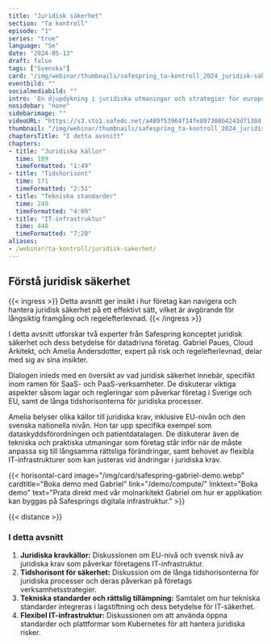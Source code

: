 ```yaml
---
title: "Juridisk säkerhet"
section: "Ta kontroll"
episode: "1"
series: "true"
language: "Se"
date: "2024-05-13"
draft: false
tags: ["Svenska"]
card: "/img/webinar/thumbnails/safespring_ta-kontroll_2024_juridisk-sakerhet.jpg"
eventbild: ""
socialmediabild: ""
intro: 'En djupdykning i juridiska utmaningar och strategier för europeiska företag och organisationer.'
nosidebar: "none"
sidebarimage: ""
videoURL: "https://s3.sto1.safedc.net/a489f53964f14fe897308b4243d7138d:processedvideos/safespring_ta-kontroll_2024_juridisk-sakerhet_final/master.m3u8"
thumbnail: "/img/webinar/thumbnails/safespring_ta-kontroll_2024_juridisk-sakerhet.jpg"
chaptersTitle: "I detta avsnitt"
chapters:
- title: "Juridiska källor"
  time: 109
  timeFormatted: "1:49"
- title: "Tidshorisont"
  time: 171
  timeFormatted: "2:51"
- title: "Tekniska standarder"
  time: 249
  timeFormatted: "4:09"
- title: "IT-infrastruktur"
  time: 448
  timeFormatted: "7:28"
aliases:
- /webinar/ta-kontroll/juridisk-sakerhet/
---
```



## Förstå juridisk säkerhet

{{< ingress >}}
Detta avsnitt ger insikt i hur företag kan navigera och hantera juridisk säkerhet på ett effektivt sätt, vilket är avgörande för långsiktig framgång och regelefterlevnad.
{{< /ingress >}}

I detta avsnitt utforskar två experter från Safespring konceptet juridisk säkerhet och dess betydelse för datadrivna företag. Gabriel Paues, Cloud Arkitekt, och Amelia Andersdotter, expert på risk och regelefterlevnad, delar med sig av sina insikter. 

Dialogen inleds med en översikt av vad juridisk säkerhet innebär, specifikt inom ramen för SaaS- och PaaS-verksamheter. De diskuterar viktiga aspekter såsom lagar och regleringar som påverkar företag i Sverige och EU, samt de långa tidshorisonterna för juridiska processer.

Amelia belyser olika källor till juridiska krav, inklusive EU-nivån och den svenska nationella nivån. Hon tar upp specifika exempel som dataskyddsförordningen och patientdatalagen. De diskuterar även de tekniska och praktiska utmaningar som företag står inför när de måste anpassa sig till långsamma rättsliga förändringar, samt behovet av flexibla IT-infrastrukturer som kan justeras vid ändringar i juridiska krav.

{{< horisontal-card image="/img/card/safespring-gabriel-demo.webp" cardtitle="Boka demo med Gabriel" link="/demo/compute/" linktext="Boka demo" text="Prata direkt med vår molnarkitekt Gabriel om hur er applikation kan byggas på Safesprings digitala infrastruktur." >}}

{{< distance >}}
### I detta avsnitt
1. **Juridiska kravkällor:** Diskussionen om EU-nivå och svensk nivå av juridiska krav som påverkar företagens IT-infrastruktur.
2. **Tidshorisont för säkerhet:** Diskussion om de långa tidshorisonterna för juridiska processer och deras påverkan på företags verksamhetsstrategier.
3. **Tekniska standarder och rättslig tillämpning:** Samtalet om hur tekniska standarder integreras i lagstiftning och dess betydelse för IT-säkerhet.
4. **Flexibel IT-infrastruktur:** Diskussionen om att använda öppna standarder och plattformar som Kubernetes för att hantera juridiska risker.


